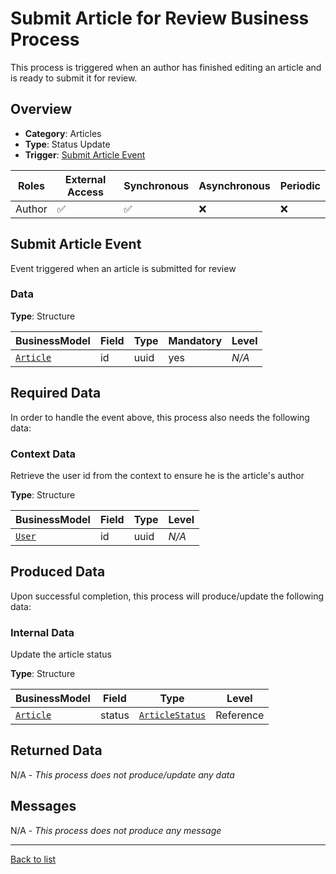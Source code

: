 # Submit Article for Review Business Process
This process is triggered when an author has finished editing an article and is ready to submit it for review.

## Overview
 - **Category**: Articles
 - **Type**: Status Update
 - **Trigger**: [Submit Article Event](#submit-article-event)

| Roles | External Access | Synchronous | Asynchronous | Periodic |
| ----- | --------------- | ----------- | ------------ | -------- |
| Author | :white_check_mark: | :white_check_mark: | :x: | :x:

## Submit Article Event
Event triggered when an article is submitted for review
### Data

**Type**: Structure

| BusinessModel | Field | Type | Mandatory | Level |
| ------------- | ----- | ---- | --------- | ----- |
| [`Article`](../DataModel/Overview.md#article) | id | uuid | yes | *N/A* |

## Required Data
In order to handle the event above, this process also needs the following data:
### Context Data
Retrieve the user id from the context to ensure he is the article&#039;s author

**Type**: Structure

| BusinessModel | Field | Type | Level |
| ------------- | ----- | ---- | ----- |
| [`User`](../DataModel/Overview.md#user) | id | uuid | *N/A* |



## Produced Data
Upon successful completion, this process will produce/update the following data:

### Internal Data
Update the article status

**Type**: Structure

| BusinessModel | Field | Type | Level |
| ------------- | ----- | ---- | ----- |
| [`Article`](../DataModel/Overview.md#article) | status | [`ArticleStatus`](../Dataset/Overview.md#articlestatus) | Reference |


## Returned Data
N/A - *This process does not produce/update any data*

## Messages
N/A - *This process does not produce any message*

---
[Back to list](Overview.md)